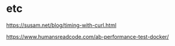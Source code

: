 # etc
https://susam.net/blog/timing-with-curl.html

https://www.humansreadcode.com/ab-performance-test-docker/
